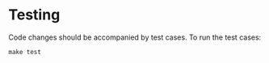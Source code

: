 Testing
========

Code changes should be accompanied by test cases.  To run the test cases:

    make test
